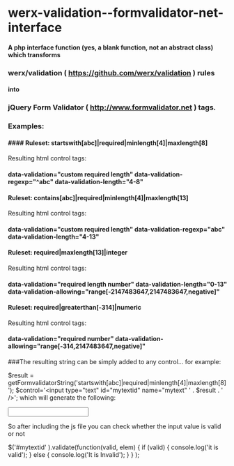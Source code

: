 # werx-validation--formvalidator-net-interface

#### A php interface function (yes, a blank function, not an abstract class) which transforms  
### werx/validation ( https://github.com/werx/validation ) rules  
#### into  
### jQuery Form Validator ( http://www.formvalidator.net )  tags.

### Examples:
#### #### Ruleset: startswith[abc]|required|minlength[4]|maxlength[8]
Resulting html control tags: 
#### data-validation="custom required length" data-validation-regexp="^abc" data-validation-length="4-8"

#### Ruleset: contains[abc]|required|minlength[4]|maxlength[13]
Resulting html control tags: 
#### data-validation="custom required length" data-validation-regexp="abc" data-validation-length="4-13"

#### Ruleset: required|maxlength[13]|integer
Resulting html control tags: 
#### data-validation="required length number" data-validation-length="0-13" data-validation-allowing="range[-2147483647,2147483647,negative]"

#### Ruleset: required|greaterthan[-314]|numeric
Resulting html control tags: 
#### data-validation="required number" data-validation-allowing="range[-314,2147483647,negative]"

###The resulting string can be simply added to any control... for example:

$result = getFormvalidatorString('startswith[abc]|required|minlength[4]|maxlength[8]');
$control='<input type="text" id="mytextid" name="mytext" ' . $result . ' />';
which will generate the following:
 
<input type="text" id="mytextid" name="mytext" data-validation="custom required length" data-validation-regexp="^abc" data-validation-length="4-8" />

So after including the js file <script src="//cdnjs.cloudflare.com/ajax/libs/jquery-form-validator/2.3.26/jquery.form-validator.min.js"></script>
you can check whether the input value is valid or not

$('#mytextid' ).validate(function(valid, elem) {
          if (valid) {
              console.log('it is valid');
         } else {
              console.log('It is Invalid');
         }
} );

